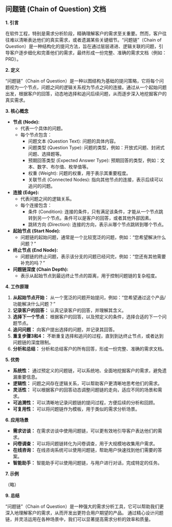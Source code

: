 ## 问题链 (Chain of Question) 文档

**1. 引言**

在软件工程，特别是需求分析阶段，精确理解客户的需求至关重要。然而，客户往往难以清晰表达他们的真实需求，或者遗漏某些关键细节。“问题链”（Chain of Question）是一种结构化的提问方法，旨在通过层层递进、逻辑关联的问题，引导客户逐步细化和完善他们的需求，最终形成一份完整、准确的需求文档（例如：PRD）。

**2. 定义**

“问题链”（Chain of Question）是一种以图结构为基础的提问策略，它将每个问题视为一个节点，问题之间的逻辑关系视为节点之间的连接。通过从一个起始问题出发，根据客户的回答，动态地选择和追问后续问题，从而逐步深入地挖掘客户的真实需求。

**3. 核心概念**

*   **节点 (Node):**
    *   代表一个具体的问题。
    *   每个节点包含：
        *   问题文本 (Question Text): 问题的具体内容。
        *   问题类型 (Question Type): 问题的类型，例如：开放式问题、封闭式问题、选择题等。
        *   预期回答类型 (Expected Answer Type): 预期回答的类型，例如：文本、数字、布尔值、枚举值等。
        *   权重 (Weight): 问题的权重，用于表示其重要程度。
        *   关联节点 (Connected Nodes): 指向其他节点的连接，表示后续可以追问的问题。
*   **连接 (Edge):**
    *   代表问题之间的逻辑关系。
    *   每个连接包含：
        *   条件 (Condition): 连接的条件，只有满足该条件，才能从一个节点跳转到另一个节点。条件可以是客户的回答，或者其他外部因素。
        *   跳转方向 (Direction): 连接的方向，表示从哪个节点跳转到哪个节点。
*   **起始节点 (Start Node):**
    *   问题链的起始问题，通常是一个比较宽泛的问题，例如：“您希望解决什么问题？”
*   **终止节点 (End Node):**
    *   问题链的终止问题，表示该分支的问题已经问完，例如：“您还有其他需要补充的吗？”
*   **问题链深度 (Chain Depth):**
    *   表示从起始节点到最远终止节点的距离，用于控制问题链的复杂程度。

**4. 工作原理**

1.  **从起始节点开始：** 从一个宽泛的问题开始提问，例如：“您希望通过这个产品/功能解决什么问题？”
2.  **记录客户的回答：** 认真记录客户的回答，并理解其含义。
3.  **选择下一个节点：** 根据客户的回答，以及预定义的条件，选择合适的下一个问题节点。
4.  **追问问题：** 向客户提出选择的问题，并记录其回答。
5.  **重复步骤3和4：** 不断重复选择和追问的过程，直到到达终止节点，或者达到问题链的深度限制。
6.  **分析和总结：** 分析和总结客户的所有回答，形成一份完整、准确的需求文档。

**5. 优势**

*   **系统性：** 通过预定义的问题链，可以系统地、全面地挖掘客户的需求，避免遗漏重要信息。
*   **逻辑性：** 问题之间存在逻辑关系，可以帮助客户更清晰地思考他们的需求。
*   **灵活性：** 可以根据客户的回答动态调整问题链的走向，适应不同的场景和需求。
*   **可追溯性：** 可以清晰地记录问题链的提问过程，方便后续的分析和回顾。
*   **可复用性：** 可以将问题链作为模板，用于类似的需求分析场景。

**6. 应用场景**

*   **需求访谈：** 在需求访谈中使用问题链，可以更有效地引导客户表达他们的需求。
*   **问卷调查：** 可以将问题链转化为问卷调查，用于大规模地收集用户需求。
*   **在线咨询：** 在线咨询系统可以使用问题链，帮助用户快速找到他们需要的答案。
*   **智能助手：** 智能助手可以使用问题链，与用户进行对话，完成特定的任务。

**7. 示例**

（略）



**9. 总结**

“问题链”（Chain of Question）是一种强大的需求分析工具，它可以帮助我们更深入地理解客户的需求，从而开发出更符合用户期望的产品。 通过精心设计问题链，并灵活运用在各种场景中，我们可以显著提高需求分析的效率和质量。


